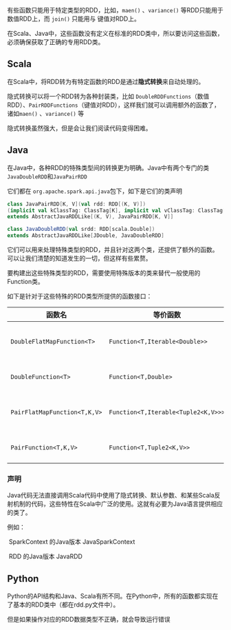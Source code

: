 有些函数只能用于特定类型的RDD，比如，`maen()` 、`variance()` 等RDD只能用于数值RDD上，而 `join()` 只能用与 键值对RDD上。

在Scala、Java中，这些函数没有定义在标准的RDD类中，所以要访问这些函数，必须确保获取了正确的专用RDD类。

## Scala

在Scala中，将RDD转为有特定函数的RDD是通过**隐式转换**来自动处理的。

隐式转换可以将一个RDD转为各种封装类，比如 `DoubleRDDFunctions`（数值RDD）、`PairRDDFunctions`（键值对RDD），这样我们就可以调用额外的函数了，诸如`maen()` 、`variance()` 等

隐式转换虽然强大，但是会让我们阅读代码变得困难。



## Java

在Java中，各种RDD的特殊类型间的转换更为明确。Java中有两个专门的类 `JavaDoubleRDD`和`JavaPairRDD`

它们都在 `org.apache.spark.api.java`包下，如下是它们的类声明

```scala
class JavaPairRDD[K, V](val rdd: RDD[(K, V)])
(implicit val kClassTag: ClassTag[K], implicit val vClassTag: ClassTag[V])
extends AbstractJavaRDDLike[(K, V), JavaPairRDD[K, V]]
```

```scala
class JavaDoubleRDD(val srdd: RDD[scala.Double])
extends AbstractJavaRDDLike[JDouble, JavaDoubleRDD]
```

它们可以用来处理特殊类型的RDD，并且针对这两个类，还提供了额外的函数。可以让我们清楚的知道发生的一切，但这样有些累赘。

要构建出这些特殊类型的RDD，需要使用特殊版本的类来替代一般使用的Function类。

如下是针对于这些特殊的RDD类型所提供的函数接口：

| 函数名                     | 等价函数                          | 用途                                      |
| -------------------------- | --------------------------------- | ----------------------------------------- |
| `DoubleFlatMapFunction<T>`   | `Function<T,Iterable<Double>>`      | 用于`flatMapToDouble`，以生成`JavaDoubleRDD`  |
| `DoubleFunction<T>`          | `Function<T,Double>`                | 用于`mapToDouble`，以生成`JavaDoubleRDD`      |
| `PairFlatMapFunction<T,K,V>` | `Function<T,Iterable<Tuple2<K,V>>>` | 用于`flatMapToPair`，以生成`JavaPairRDD<K,V>` |
| `PairFunction<T,K,V>`        | `Function<T,Tuple2<K,V>>`           | 用于`mapToPair`，以生成`JavaPairRDD<K,V>`     |

### 声明

Java代码无法直接调用Scala代码中使用了隐式转换、默认参数、和某些Scala反射机制的代码，这些特性在Scala中广泛的使用。这就有必要为Java语言提供相应的类了。

例如：

​	SparkContext 的Java版本 JavaSparkContext

​	RDD 的Java版本 JavaRDD

## Python

Python的API结构和Java、Scala有所不同。在Python中，所有的函数都实现在了基本的RDD类中（都在rdd.py文件中）。

但是如果操作对应的RDD数据类型不正确，就会导致运行错误



